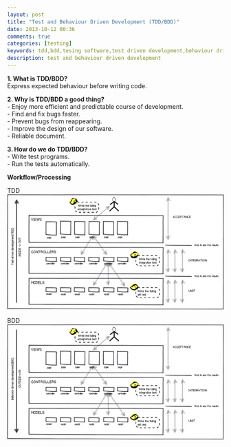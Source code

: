```yaml
---
layout: post
title: "Test and Behaviour Driven Development (TDD/BDD)"
date: 2013-10-12 00:36
comments: true
categories: [testing]
keywords: tdd,bdd,tesing software,test driven development,behaviour driven development,testing,tdd workflow,tdd processing,bdd workflow,bdd processing
description: test and behaviour driven development
---
```


<p>
  <strong>1. What is TDD/BDD?</strong><br/>
  Express expected behaviour before writing code.
</p>
<p>
  <strong>2. Why is TDD/BDD a good thing?</strong><br/>
  - Enjoy more efficient and predictable course of development.<br/>
  - Find and fix bugs faster.<br/>
  - Prevent bugs from reappearing.<br/>
  - Improve the design of our software.<br/>
  - Reliable document.
</p>
<p>
  <strong>3. How do we do TDD/BDD?</strong><br/>
  - Write test programs.<br/>
  - Run the tests automatically.<br/>
</p>
<p>
  <strong>Workflow/Processing</strong><br/>
</p>
<p> 
  TDD<br/>
  <a class="fancybox" href="/images/tdd.png"><img src="/images/tdd.png" /></a><br/>
</p>
<p>
  BDD<br/>
  <a class="fancybox" href="/images/tdd.png"><img src="/images/bdd.png" /></a>
</p>